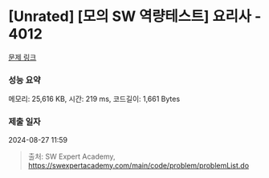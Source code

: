 # [Unrated] [모의 SW 역량테스트] 요리사 - 4012 

[문제 링크](https://swexpertacademy.com/main/code/problem/problemDetail.do?contestProbId=AWIeUtVakTMDFAVH) 

### 성능 요약

메모리: 25,616 KB, 시간: 219 ms, 코드길이: 1,661 Bytes

### 제출 일자

2024-08-27 11:59



> 출처: SW Expert Academy, https://swexpertacademy.com/main/code/problem/problemList.do